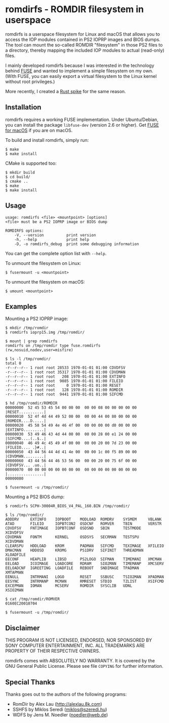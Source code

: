 # romdirfs - ROMDIR filesystem in userspace

romdirfs is a userspace filesystem for Linux and macOS that allows you to
access the IOP modules contained in PS2 IOPRP images and BIOS dumps. The tool
can mount the so-called ROMDIR "filesystem" in those PS2 files to a directory,
thereby mapping the included IOP modules to actual (read-only) files.

I mainly developed romdirfs because I was interested in the technology behind
[FUSE] and wanted to implement a simple filesystem on my own. (With FUSE, you
can easily export a virtual filesystem to the Linux kernel without root
privileges.)

More recently, I created a [Rust spike] for the same reason.

## Installation

romdirfs requires a working FUSE implementation. Under Ubuntu/Debian, you can
install the package `libfuse-dev` (version 2.6 or higher). Get [FUSE for macOS]
if you are on macOS.

To build and install romdirfs, simply run:

    $ make
    $ make install

CMake is supported too:

    $ mkdir build
    $ cd build/
    $ cmake ..
    $ make
    $ make install

## Usage

    usage: romdirfs <file> <mountpoint> [options]
    <file> must be a PS2 IOPRP image or BIOS dump

    ROMDIRFS options:
        -V, --version          print version
        -h, --help             print help
        -D, -o romdirfs_debug  print some debugging information

You can get the complete option list with `--help`.

To unmount the filesystem on Linux:

    $ fusermount -u <mountpoint>

To unmount the filesystem on macOS:

    $ umount <mountpoint>

## Examples

Mounting a PS2 IOPRP image:

    $ mkdir /tmp/romdir
    $ romdirfs ioprp15.img /tmp/romdir/

    $ mount | grep romdirfs
    romdirfs on /tmp/romdir type fuse.romdirfs (rw,nosuid,nodev,user=misfire)

    $ ls -l /tmp/romdir/
    total 0
    -r--r--r-- 1 root root 28533 1970-01-01 01:00 CDVDFSV
    -r--r--r-- 1 root root 35317 1970-01-01 01:00 CDVDMAN
    -r--r--r-- 1 root root   208 1970-01-01 01:00 EXTINFO
    -r--r--r-- 1 root root  9085 1970-01-01 01:00 FILEIO
    -r--r--r-- 1 root root     0 1970-01-01 01:00 RESET
    -r--r--r-- 1 root root   128 1970-01-01 01:00 ROMDIR
    -r--r--r-- 1 root root  9441 1970-01-01 01:00 SIFCMD

    $ hd /tmp/romdir/ROMDIR
    00000000  52 45 53 45 54 00 00 00  00 00 08 00 00 00 00 00  |RESET...........|
    00000010  52 4f 4d 44 49 52 00 00  00 00 44 00 80 00 00 00  |ROMDIR....D.....|
    00000020  45 58 54 49 4e 46 4f 00  00 00 00 00 d0 00 00 00  |EXTINFO.........|
    00000030  53 49 46 43 4d 44 00 00  00 00 28 00 e1 24 00 00  |SIFCMD....(..$..|
    00000040  46 49 4c 45 49 4f 00 00  00 00 20 00 7d 23 00 00  |FILEIO.... .}#..|
    00000050  43 44 56 44 4d 41 4e 00  00 00 1c 00 f5 89 00 00  |CDVDMAN.........|
    00000060  43 44 56 44 46 53 56 00  00 00 20 00 75 6f 00 00  |CDVDFSV... .uo..|
    00000070  00 00 00 00 00 00 00 00  00 00 00 00 00 00 00 00  |................|
    00000080

    $ fusermount -u /tmp/romdir/

Mounting a PS2 BIOS dump:

    $ romdirfs SCPH-30004R_BIOS_V4_PAL_160.BIN /tmp/romdir/

    $ ls /tmp/romdir/
    ADDDRV     EXTINFO    IOPBOOT    MODLOAD  ROMDRV    SYSMEM     VBLANK
    ATAD       FILEIO     IOPBTCON2  OSDCNF   ROMVER    TBIN       VERSTR
    CDVDFSV    FNTIMAGE   IOPBTCONF  OSDSND   SBIN      TESTMODE   XCDVDFSV
    CDVDMAN    FONTM      KERNEL     OSDSYS   SECRMAN   TESTSPU    XCDVDMAN
    CLEARSPU   HDDLOAD    KROM       PADMAN   SIFCMD    TEXIMAGE   XFILEIO
    DMACMAN    HDDOSD     KROMG      PS1DRV   SIFINIT   THREADMAN  XLOADFILE
    EECONF     HEAPLIB    LIBSD      PS2LOGO  SIFMAN    TIMEMANI   XMCMAN
    EELOAD     ICOIMAGE   LOADCORE   RDRAM    SIO2MAN   TIMEMANP   XMCSERV
    EELOADCNF  IGREETING  LOADFILE   REBOOT   SNDIMAGE  TPADMAN    XMTAPMAN
    EENULL     INTRMANI   LOGO       RESET    SSBUSC    TSIO2MAN   XPADMAN
    EESYNC     INTRMANP   MCMAN      RMRESET  STDIO     TZLIST     XSIFCMD
    EXCEPMAN   IOMAN      MCSERV     ROMDIR   SYSCLIB   UDNL       XSIO2MAN

    $ cat /tmp/romdir/ROMVER
    0160EC20010704

    $ fusermount -u /tmp/romdir/

## Disclaimer

THIS PROGRAM IS NOT LICENSED, ENDORSED, NOR SPONSORED BY SONY COMPUTER
ENTERTAINMENT, INC. ALL TRADEMARKS ARE PROPERTY OF THEIR RESPECTIVE OWNERS.

romdirfs comes with ABSOLUTELY NO WARRANTY. It is covered by the GNU General
Public License. Please see file `COPYING` for further information.

## Special Thanks

Thanks goes out to the authors of the following programs:

* RomDir by Alex Lau (http://alexlau.8k.com)
* SSHFS by Miklos Seredi (<miklos@szeredi.hu>)
* WDFS by Jens M. Noedler (<noedler@web.de>)


[FUSE]: https://github.com/libfuse/libfuse
[FUSE for macOS]: https://github.com/osxfuse/osxfuse
[Rust spike]: https://github.com/mlafeldt/romdirfs/pull/2
